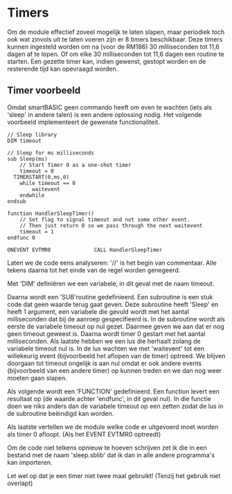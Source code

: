 # Timers
Om de module effectief zoveel mogelijk te laten slapen, maar periodiek toch ook wat zinvols uit te laten voeren zijn er 8 timers beschikbaar. Deze timers kunnen ingesteld worden om na (voor de RM186) 30 milliseconden tot 11,6 dagen af te lopen. Of om elke 30 milliseconden tot 11,6 dagen een routine te starten.
Een gezette timer kan, indien gewenst, gestopt worden en de resterende tijd kan opevraagd worden.

## Timer voorbeeld
Omdat smartBASIC geen commando heeft om even te wachten (iets als 'sleep' in andere talen) is een andere oplossing nodig. Het volgende voorbeeld implementeert de gewenste functionaliteit.

````
// Sleep library
DIM timeout

// Sleep for ms milliseconds
sub Sleep(ms)
	// Start Timer 0 as a one-shot timer
	timeout = 0
  TIMERSTART(0,ms,0)
	while timeout == 0
		waitevent
	endwhile
endsub

function HandlerSleepTimer()
	// Set flag to signal timeout and not some other event.
	// Then just return 0 so we pass through the next waitevent
	timeout = 1
endfunc 0

ONEVENT EVTMR0 				CALL HandlerSleepTimer
````

Laten we de code eens analyseren:
'//' is het begin van commentaar. Alle tekens daarna tot het einde van de regel worden genegeerd.

Met 'DIM' definiëren we een variabele, in dit geval met de naam timeout.

Daarna wordt een 'SUB'routine gedefinieerd. Een subroutine is een stuk code dat geen waarde terug gaat geven. Deze subroutine heeft 'Sleep' en heeft 1 argument, een variabele die gevuld wordt met het aantal milliseconden dat bij de aanroep gespecifieerd is.
In de subroutine wordt als eerste de variabele timeout op nul gezet. Daarmee geven we aan dat er nog geen timeout geweest is.
Daarna wordt timer 0 gestart met het aantal milliseconden.
Als laatste hebben we een lus die herhaalt zolang de variabele timeout nul is. In de lus wachten we met 'waitevent' tot een willekeurig event (bijvoorbeeld het aflopen van de timer) optreed. We blijven doorgaan tot timeout ongelijk is aan nul omdat er ook andere events (bijvoorbeeld van een andere timer) op kunnen treden en we dan nog weer moeten gaan slapen.

Als volgende wordt een 'FUNCTION' gedefinieerd. Een function levert een resultaat op (de waarde achter 'endfunc', in dit geval nul). In die functie doen we niks anders dan de variabele timeout op een zetten zodat de lus in de subroutine beëindigd kan worden.

Als laatste vertellen we de module welke code er uitgevoerd moet worden als timer 0 afloopt. (Als het EVENT EVTMR0 optreedt)

Om de code niet telkens opnieuw te hoeven schrijven zet ik die in een bestand met de naam 'sleep.sblib' dat ik dan in alle andere programma's kan importeren.

Let wel op dat je een timer niet twee maal gebruikt! (Tenzij het gebruik niet overlapt)
